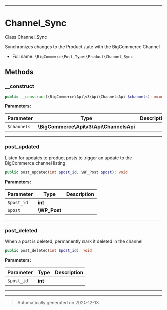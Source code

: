 ***

# Channel_Sync

Class Channel_Sync

Synchronizes changes to the Product state with the BigCommerce Channel

* Full name: `\BigCommerce\Post_Types\Product\Channel_Sync`




## Methods


### __construct



```php
public __construct(\BigCommerce\Api\v3\Api\ChannelsApi $channels): mixed
```








**Parameters:**

| Parameter | Type | Description |
|-----------|------|-------------|
| `$channels` | **\BigCommerce\Api\v3\Api\ChannelsApi** |  |





***

### post_updated

Listen for updates to product posts to trigger an update
to the BigCommerce channel listing

```php
public post_updated(int $post_id, \WP_Post $post): void
```








**Parameters:**

| Parameter | Type | Description |
|-----------|------|-------------|
| `$post_id` | **int** |  |
| `$post` | **\WP_Post** |  |





***

### post_deleted

When a post is deleted, permanently mark it deleted in the channel

```php
public post_deleted(int $post_id): void
```








**Parameters:**

| Parameter | Type | Description |
|-----------|------|-------------|
| `$post_id` | **int** |  |





***


***
> Automatically generated on 2024-12-13
